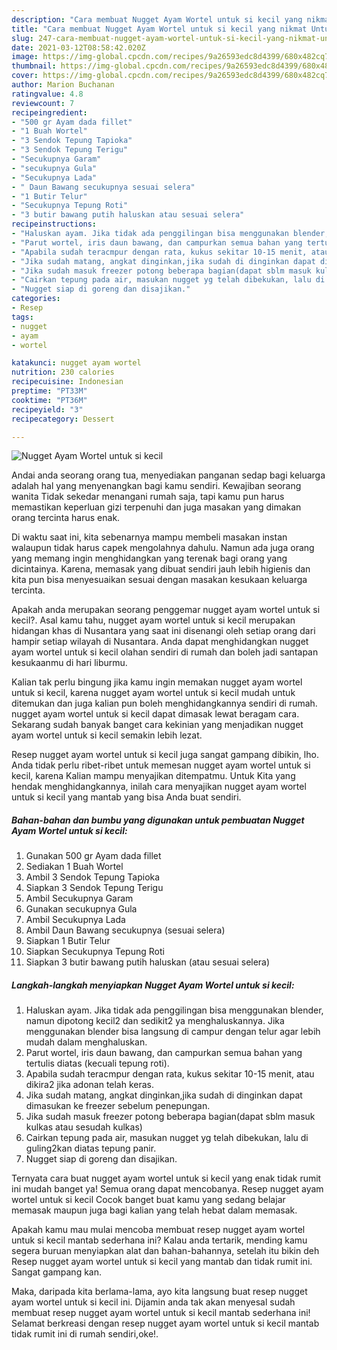 ```yaml
---
description: "Cara membuat Nugget Ayam Wortel untuk si kecil yang nikmat Untuk Jualan"
title: "Cara membuat Nugget Ayam Wortel untuk si kecil yang nikmat Untuk Jualan"
slug: 247-cara-membuat-nugget-ayam-wortel-untuk-si-kecil-yang-nikmat-untuk-jualan
date: 2021-03-12T08:58:42.020Z
image: https://img-global.cpcdn.com/recipes/9a26593edc8d4399/680x482cq70/nugget-ayam-wortel-untuk-si-kecil-foto-resep-utama.jpg
thumbnail: https://img-global.cpcdn.com/recipes/9a26593edc8d4399/680x482cq70/nugget-ayam-wortel-untuk-si-kecil-foto-resep-utama.jpg
cover: https://img-global.cpcdn.com/recipes/9a26593edc8d4399/680x482cq70/nugget-ayam-wortel-untuk-si-kecil-foto-resep-utama.jpg
author: Marion Buchanan
ratingvalue: 4.8
reviewcount: 7
recipeingredient:
- "500 gr Ayam dada fillet"
- "1 Buah Wortel"
- "3 Sendok Tepung Tapioka"
- "3 Sendok Tepung Terigu"
- "Secukupnya Garam"
- "secukupnya Gula"
- "Secukupnya Lada"
- " Daun Bawang secukupnya sesuai selera"
- "1 Butir Telur"
- "Secukupnya Tepung Roti"
- "3 butir bawang putih haluskan atau sesuai selera"
recipeinstructions:
- "Haluskan ayam. Jika tidak ada penggilingan bisa menggunakan blender, namun dipotong kecil2 dan sedikit2 ya menghaluskannya. Jika menggunakan blender bisa langsung di campur dengan telur agar lebih mudah dalam menghaluskan."
- "Parut wortel, iris daun bawang, dan campurkan semua bahan yang tertulis diatas (kecuali tepung roti)."
- "Apabila sudah teracmpur dengan rata, kukus sekitar 10-15 menit, atau dikira2 jika adonan telah keras."
- "Jika sudah matang, angkat dinginkan,jika sudah di dinginkan dapat dimasukan ke freezer sebelum penepungan."
- "Jika sudah masuk freezer potong beberapa bagian(dapat sblm masuk kulkas atau sesudah kulkas)"
- "Cairkan tepung pada air, masukan nugget yg telah dibekukan, lalu di guling2kan diatas tepung panir."
- "Nugget siap di goreng dan disajikan."
categories:
- Resep
tags:
- nugget
- ayam
- wortel

katakunci: nugget ayam wortel 
nutrition: 230 calories
recipecuisine: Indonesian
preptime: "PT33M"
cooktime: "PT36M"
recipeyield: "3"
recipecategory: Dessert

---
```



![Nugget Ayam Wortel untuk si kecil](https://img-global.cpcdn.com/recipes/9a26593edc8d4399/680x482cq70/nugget-ayam-wortel-untuk-si-kecil-foto-resep-utama.jpg)

Andai anda seorang orang tua, menyediakan panganan sedap bagi keluarga adalah hal yang menyenangkan bagi kamu sendiri. Kewajiban seorang  wanita Tidak sekedar menangani rumah saja, tapi kamu pun harus memastikan keperluan gizi terpenuhi dan juga masakan yang dimakan orang tercinta harus enak.

Di waktu  saat ini, kita sebenarnya mampu membeli masakan instan walaupun tidak harus capek mengolahnya dahulu. Namun ada juga orang yang memang ingin menghidangkan yang terenak bagi orang yang dicintainya. Karena, memasak yang dibuat sendiri jauh lebih higienis dan kita pun bisa menyesuaikan sesuai dengan masakan kesukaan keluarga tercinta. 



Apakah anda merupakan seorang penggemar nugget ayam wortel untuk si kecil?. Asal kamu tahu, nugget ayam wortel untuk si kecil merupakan hidangan khas di Nusantara yang saat ini disenangi oleh setiap orang dari hampir setiap wilayah di Nusantara. Anda dapat menghidangkan nugget ayam wortel untuk si kecil olahan sendiri di rumah dan boleh jadi santapan kesukaanmu di hari liburmu.

Kalian tak perlu bingung jika kamu ingin memakan nugget ayam wortel untuk si kecil, karena nugget ayam wortel untuk si kecil mudah untuk ditemukan dan juga kalian pun boleh menghidangkannya sendiri di rumah. nugget ayam wortel untuk si kecil dapat dimasak lewat beragam cara. Sekarang sudah banyak banget cara kekinian yang menjadikan nugget ayam wortel untuk si kecil semakin lebih lezat.

Resep nugget ayam wortel untuk si kecil juga sangat gampang dibikin, lho. Anda tidak perlu ribet-ribet untuk memesan nugget ayam wortel untuk si kecil, karena Kalian mampu menyajikan ditempatmu. Untuk Kita yang hendak menghidangkannya, inilah cara menyajikan nugget ayam wortel untuk si kecil yang mantab yang bisa Anda buat sendiri.

<!--inarticleads1-->

##### Bahan-bahan dan bumbu yang digunakan untuk pembuatan Nugget Ayam Wortel untuk si kecil:

1. Gunakan 500 gr Ayam dada fillet
1. Sediakan 1 Buah Wortel
1. Ambil 3 Sendok Tepung Tapioka
1. Siapkan 3 Sendok Tepung Terigu
1. Ambil Secukupnya Garam
1. Gunakan secukupnya Gula
1. Ambil Secukupnya Lada
1. Ambil  Daun Bawang secukupnya (sesuai selera)
1. Siapkan 1 Butir Telur
1. Siapkan Secukupnya Tepung Roti
1. Siapkan 3 butir bawang putih haluskan (atau sesuai selera)




<!--inarticleads2-->

##### Langkah-langkah menyiapkan Nugget Ayam Wortel untuk si kecil:

1. Haluskan ayam. Jika tidak ada penggilingan bisa menggunakan blender, namun dipotong kecil2 dan sedikit2 ya menghaluskannya. Jika menggunakan blender bisa langsung di campur dengan telur agar lebih mudah dalam menghaluskan.
1. Parut wortel, iris daun bawang, dan campurkan semua bahan yang tertulis diatas (kecuali tepung roti).
1. Apabila sudah teracmpur dengan rata, kukus sekitar 10-15 menit, atau dikira2 jika adonan telah keras.
1. Jika sudah matang, angkat dinginkan,jika sudah di dinginkan dapat dimasukan ke freezer sebelum penepungan.
1. Jika sudah masuk freezer potong beberapa bagian(dapat sblm masuk kulkas atau sesudah kulkas)
1. Cairkan tepung pada air, masukan nugget yg telah dibekukan, lalu di guling2kan diatas tepung panir.
1. Nugget siap di goreng dan disajikan.




Ternyata cara buat nugget ayam wortel untuk si kecil yang enak tidak rumit ini mudah banget ya! Semua orang dapat mencobanya. Resep nugget ayam wortel untuk si kecil Cocok banget buat kamu yang sedang belajar memasak maupun juga bagi kalian yang telah hebat dalam memasak.

Apakah kamu mau mulai mencoba membuat resep nugget ayam wortel untuk si kecil mantab sederhana ini? Kalau anda tertarik, mending kamu segera buruan menyiapkan alat dan bahan-bahannya, setelah itu bikin deh Resep nugget ayam wortel untuk si kecil yang mantab dan tidak rumit ini. Sangat gampang kan. 

Maka, daripada kita berlama-lama, ayo kita langsung buat resep nugget ayam wortel untuk si kecil ini. Dijamin anda tak akan menyesal sudah membuat resep nugget ayam wortel untuk si kecil mantab sederhana ini! Selamat berkreasi dengan resep nugget ayam wortel untuk si kecil mantab tidak rumit ini di rumah sendiri,oke!.

